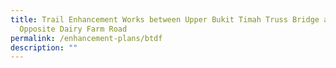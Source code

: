 ```yaml
---
title: Trail Enhancement Works between Upper Bukit Timah Truss Bridge and
  Opposite Dairy Farm Road
permalink: /enhancement-plans/btdf
description: ""
---
```


